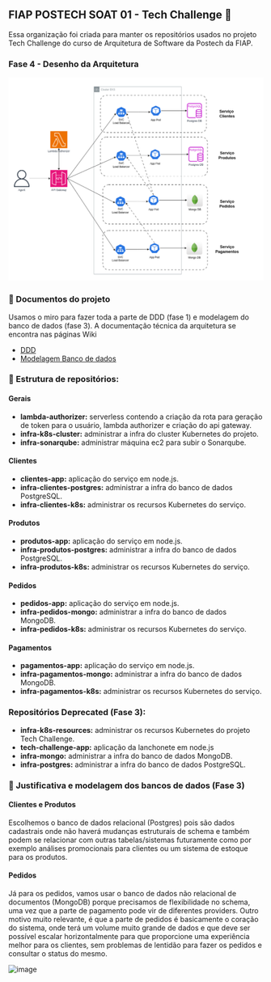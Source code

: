 ## FIAP POSTECH SOAT 01 - Tech Challenge 👋

Essa organização foi criada para manter os repositórios usados no projeto Tech Challenge do curso de Arquitetura de Software da Postech da FIAP.

### Fase 4 - Desenho da Arquitetura

![image](https://raw.githubusercontent.com/SOAT-01/.github/main/fase-4.drawio.png)

### :page_with_curl: Documentos do projeto

Usamos o miro para fazer toda a parte de DDD (fase 1) e modelagem do banco de dados (fase 3). A documentação técnica da arquitetura se encontra nas páginas Wiki

- [DDD](https://miro.com/app/board/uXjVMKm6NN0=/?moveToWidget=3458764567529814607&cot=14)
- [Modelagem Banco de dados](https://miro.com/app/board/uXjVMKm6NN0=/?moveToWidget=3458764567529883724&cot=14)

### :file_folder: Estrutura de repositórios:
#### Gerais
- **lambda-authorizer:** serverless contendo a criação da rota para geração de token para o usuário, lambda authorizer e criação do api gateway.
- **infra-k8s-cluster:** administrar a infra do cluster Kubernetes do projeto.
- **infra-sonarqube:** administrar máquina ec2 para subir o Sonarqube.
#### Clientes
- **clientes-app:** aplicação do serviço em node.js.
- **infra-clientes-postgres:** administrar a infra do banco de dados PostgreSQL.
- **infra-clientes-k8s:** administrar os recursos Kubernetes do serviço.
#### Produtos
- **produtos-app:** aplicação do serviço em node.js.
- **infra-produtos-postgres:** administrar a infra do banco de dados PostgreSQL.
- **infra-produtos-k8s:** administrar os recursos Kubernetes do serviço.
#### Pedidos
- **pedidos-app:** aplicação do serviço em node.js.
- **infra-pedidos-mongo:** administrar a infra do banco de dados MongoDB.
- **infra-pedidos-k8s:** administrar os recursos Kubernetes do serviço.
#### Pagamentos
- **pagamentos-app:** aplicação do serviço em node.js.
- **infra-pagamentos-mongo:** administrar a infra do banco de dados MongoDB.
- **infra-pagamentos-k8s:** administrar os recursos Kubernetes do serviço.

### Repositórios Deprecated (Fase 3):
- **infra-k8s-resources:** administrar os recursos Kubernetes do projeto Tech Challenge.
- **tech-challenge-app:** aplicação da lanchonete em node.js
- **infra-mongo:** administrar a infra do banco de dados MongoDB.
- **infra-postgres:** administrar a infra do banco de dados PostgreSQL.

### :minidisc: Justificativa e modelagem dos bancos de dados (Fase 3)

#### Clientes e Produtos

Escolhemos o banco de dados relacional (Postgres) pois são dados cadastrais onde não haverá mudanças estruturais de schema e também podem se relacionar com outras tabelas/sistemas futuramente como por exemplo análises promocionais para clientes ou um sistema de estoque para os produtos.

#### Pedidos

Já para os pedidos, vamos usar o banco de dados não relacional de documentos (MongoDB) porque precisamos de flexibilidade no schema, uma vez que a parte de pagamento pode vir de diferentes providers. Outro motivo muito relevante, é que a parte de pedidos é basicamente o coração do sistema, onde terá um volume muito grande de dados e que deve ser possível escalar horizontalmente para que proporcione uma experiência melhor para os clientes, sem problemas de lentidão para fazer os pedidos e consultar o status do mesmo.

![image](https://github.com/SOAT-01/.github/assets/23150778/a5e5f352-52c5-4c27-89fd-4efe4237ecde)

